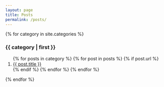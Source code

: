 ```yaml
---
layout: page
title: Posts
permalink: /posts/
---
```


<div class="listofposts">
<p>
{% for category in site.categories %}
  <div name="{{ category | first }}" class="{{ category | first }}">
  <h3>{{ category | first }}</h3>
    <ol>
    {% for posts in category %}
      {% for post in posts %}
        {% if post.url %}
           <li><a href="{{ post.url }}">{{ post.title }}</a></li>
        {% endif %}
      {% endfor %}
    {% endfor %}
    </ol>
  </div>
{% endfor %}
</p>
</div>